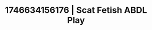 ---
categories:
- Skin-to-skin fantasy
- Erotic vulnerability
- Emotion-driven NSFW
- Intimate reveal
- AI-generated
- Self-pleasure
- ASMR
- Cosplay
image: /assets/images/1746634156176.jpg
layout: post
seo:
  description: Featured content with artistic ABDL Play, Scat Fetish. HD images available.
  keywords: ABDL Play, Scat Fetish
  og_image: /assets/images/1746634156176.jpg
  schema_type: VisualArtwork
tags:
- '#1746634156176'
- ABDL Play
- Scat Fetish
title: 1746634156176 | Scat Fetish ABDL Play
---